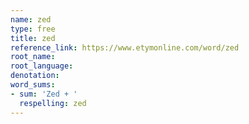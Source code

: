 ```yaml
---
name: zed
type: free
title: zed
reference_link: https://www.etymonline.com/word/zed
root_name: 
root_language: 
denotation: 
word_sums:
- sum: 'Zed + '
  respelling: zed
---
```

